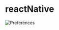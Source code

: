# reactNative

![Preferences](https://user-images.githubusercontent.com/48374069/74630712-8a962600-519e-11ea-94d5-01a987d53d73.png)

